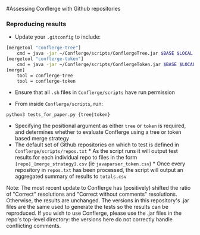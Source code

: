 #Assessing Conflerge with Github repositories

### Reproducing results

* Update your `.gitconfig` to include:
```bash
[mergetool "conflerge-tree"]
    cmd = java -jar ~/Conflerge/scripts/ConflergeTree.jar $BASE $LOCAL $REMOTE $MERGED
[mergetool "conflerge-token"]
    cmd = java -jar ~/Conflerge/scripts/ConflergeToken.jar $BASE $LOCAL $REMOTE $MERGED
[merge]
    tool = conflerge-tree
    tool = conflerge-token
```

*  Ensure that all `.sh` files in `Conflerge/scripts` have run permission

*  From inside `Conflerge/scripts`, run:

`python3 tests_for_paper.py {tree|token}`

* Specifying the positional argument as either `tree` or `token` is required, and determines whether to evaluate Conflerge using a tree or token based merge strategy
* The default set of Github repositories on which to test is defined in `Conflerge/scripts/repos.txt`
        *       As the script runs it will output test results for each individual repo to files in the form `[repo]_[merge_strategy].csv` (ie `javaparser_token.csv`)
        *  Once every repository in `repos.txt` has been processed, the script will output an aggregated summary of results to `totals.csv`
        
Note: The most recent update to Conflerge has (positively) shifted the ratio of "Correct" resolutions and "Correct without comments" resolutions. Otherwise, the results are unchanged. The versions in this repository's .jar files are the same used to generate the tests so the results can be reproduced. If you wish to use Conflerge, please use the .jar files in the repo's top-level directory: the versions here do not correctly handle conflicting comments.

